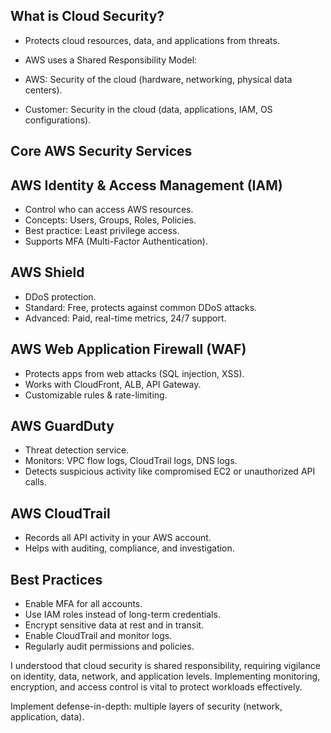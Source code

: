 ## What is Cloud Security?

- Protects cloud resources, data, and applications from threats.

- AWS uses a Shared Responsibility Model:

* AWS: Security of the cloud (hardware, networking, physical data centers).

* Customer: Security in the cloud (data, applications, IAM, OS configurations).

## Core AWS Security Services

## AWS Identity & Access Management (IAM)

- Control who can access AWS resources.
- Concepts: Users, Groups, Roles, Policies.
- Best practice: Least privilege access.
- Supports MFA (Multi-Factor Authentication).

## AWS Shield

- DDoS protection.
- Standard: Free, protects against common DDoS attacks.
- Advanced: Paid, real-time metrics, 24/7 support.

## AWS Web Application Firewall (WAF)

- Protects apps from web attacks (SQL injection, XSS).
- Works with CloudFront, ALB, API Gateway.
- Customizable rules & rate-limiting.

## AWS GuardDuty

- Threat detection service.
- Monitors: VPC flow logs, CloudTrail logs, DNS logs.
- Detects suspicious activity like compromised EC2 or unauthorized API calls.

## AWS CloudTrail

- Records all API activity in your AWS account.
- Helps with auditing, compliance, and investigation.

## Best Practices

- Enable MFA for all accounts.
- Use IAM roles instead of long-term credentials.
- Encrypt sensitive data at rest and in transit.
- Enable CloudTrail and monitor logs.
- Regularly audit permissions and policies.

I understood that cloud security is shared responsibility, requiring vigilance on identity, data, network, and application levels. Implementing monitoring, encryption, and access control is vital to protect workloads effectively.

Implement defense-in-depth: multiple layers of security (network, application, data).
